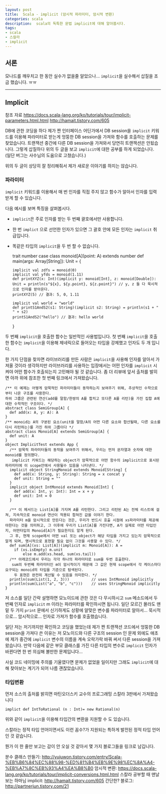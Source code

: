 ```yaml
---
layout: post
title:  Scala - implicit (암시적 파라미터, 암시적 변환)
categories: scala
description:  scala의 독특한 문법 implicit에 대해 알아봅시다.
tags:
- scala
- 스칼라
- implicit
---
```


## 서론

모나드를 깨우치고 한 동안 실수가 없을줄 알았으나... `implicit`을 실수해서 삽질을 조금 했습니다. ㅠㅠ

---

## Implicit

참조 자료
https://docs.scala-lang.org/ko/tutorials/tour/implicit-parameters.html.html
http://hamait.tistory.com/605

DB에 관한 코딩을 하다 제가 짠 인터페이스 어딘가에서 DB session을 `implicit` 키워드를 이용해 파라미터로 받는게 엉뚱한 DB session을 가져와
함수를 호출하는 문제를 찾았습니다. 트랜잭션 중간에 다른 DB session을 가져와서 당연히 트랜잭션은 안됬습니다. 그렇게 삽질하다 위의 두 글을 보고
`implicit`에 대한 공부를 하게 되었습니다. (일단 버그는 사수님의 도움으로 고쳤습니다.)

위의 두 글이 상당히 잘 정리해줘서 제가 새로운 이야기를 하지는 않습니다.

### 파라미터

`implicit` 키워드를 이용해서 매 번 인자를 직접 주지 않고 함수가 알아서 인자를 입력 받게 할 수 있습니다.

다음 예시를 보며 특징을 살펴봅시다.

* `implicit`은 주로 인자를 받는 두 번째 괄호에서만 사용합니다.
* 한 번 `implict` 으로 선언한 인자가 있으면 그 괄호 안에 모든 인자는 `implicit` 취급입니다.
* 똑같은 타입의 `implicit`을 두 번 할 수 없습니다.



    trait number
    case class monoid[A](point: A) extends number
    def main(args: Array[String]): Unit = {
  
      implicit val zdfs = monoid(0)
      implicit val yfds = monoid(1.11)
      def printXYZ(x: Int)(implicit y: monoid[Int], z: monoid[Double]): Unit = println(s"${x}, ${y.point}, ${z.point}") // y, z 둘 다 묵시적으로 인자를 받아온다.
      printXYZ(5) // 결과: 5, 0, 1.11
      
      implicit val world = "world"
      def printS1AndS2(s1: String)(implicit s2: String) = println(s1 + " " + s2)
      printS1AndS2("hello") // 결과: hello world
    }

두 번째 `implicit`을 호출한 함수는 일반적인 사용법입니다.
첫 번째 `implicit`을 호출한 함수는 `implicit`을 이용해 제네릭으로 들어오는 타입을 강제했고 인자도 두 개 입니다.

한 가지 단점을 찾자면 라이브러리를 만든 사람은 `implicit`을 사용해 인자를 알아서 가져올 것이라 생각하지만 라이브러리를 사용하는 입장에서는 어떤 인자를 `implicit` 시켜야 어떤 함수가 호출되는지 고민해야 될 것 같습니다.
좀 더 리뷰에 앞서 출처를 발히면 아까 위에 참조한 첫 번째 링크에서 가져왔습니다.  

    /** 이 예제는 어떻게 암묵적인 파라미터들이 동작하는지 보여주기 위해, 추상적인 수학으로부터 나온 구조를 사용한다. 
    하위 그룹은 관련된 연산(add를 말함/한쌍의 A를 합치고 또다른 A를 리턴)을 가진 집합 A에 대한 수학적인 구조이다. */
    abstract class SemiGroup[A] {
      def add(x: A, y: A): A
    }
    /** monoid는 A의 구분된 요소(unit을 말함/A의 어떤 다른 요소와 합산될때, 다른 요소를 다시 리턴하는)를 가진 하위 그룹이다 */
    abstract class Monoid[A] extends SemiGroup[A] {
      def unit: A
    }
    object ImplicitTest extends App {
      /** 암묵적 파라미터들의 동작을 보여주기 위해서, 우리는 먼저 문자열과 숫자에 대한 monoid를 정의했다.
       implicit 키워드는 해당하는 object가 암묵적으로 어떤 함수의 implicit으로 표시된 파라미터에 이 scope안에서 사용될수 있음을 나타낸다. */
      implicit object StringMonoid extends Monoid[String] {
        def add(x: String, y: String): String = x concat y
        def unit: String = ""
      }
      implicit object IntMonoid extends Monoid[Int] {
        def add(x: Int, y: Int): Int = x + y
        def unit: Int = 0
      }
      
      /** 이 메서드는 List[A]를 가지며 A를 리턴한다. 그리고 리턴된 A는 전체 리스트에 걸쳐, 지속적으로 monoid 연산이 적용되 합쳐진 값을 이야기 한다. 
      파라미터 m을 암시적으로 만든다는 것은, 우리가 반드시 호출 시점에 xs파라미터를 제공해야한다는 것을 의미하고, 그 이후에 우리가 List[A]를 가진다면, A가 실제로 어떤 타입인지, 어떤타입의 Monoid[A]가 필요한지도 알게 된다. 
      그 후, 현재 scope에서 어떤 val 또는 object가 해당 타입을 가지고 있는지 암묵적으로 알게 되며, 명시적으로 표현할 필요 없이 그것을 사용할 수 있다. */
      def sum[A](xs: List[A])(implicit m: Monoid[A]): A =
        if (xs.isEmpty) m.unit
            else m.add(xs.head, sum(xs.tail))
      /** 아래코드에서 우리는 각각 하나의 파라미터로 sum을 두번 호출한다.
       sum의 두번째 파라미터인 m이 암시적이기 때문에 그 값은 현재 scope에서 각 케이스마다 요구되는 monoid의 타입을 기준으로 탐색된다.
        두 표현은 완전히 계산될 수 있음을 의미한다. */
      println(sum(List(1, 2, 3)))          // uses IntMonoid implicitly
      println(sum(List("a", "b", "c")))    // uses StringMonoid implicitly
    }

저 소스를 일단 간략 설명하면 모노이드에 관한 것은 다 무시하시고 `sum` 메소드에서 두 번째 인자로 `implicit` m 이라는 파라미터를 확인하시면 됩니다.
일단 모르긴 몰라도 맨 밑 두 가지 `print` 문에서 신기하게도 상황에 알맞은 변수를 파라미터로 알아서... 묵시적으로... 암시적으로... 인자로 가져가 함수를 호출했습니다.

일단 저는 저기까지만 확인하고 코딩을 했었는데 제가 짠 트랜잭션 코드에서 엉뚱한 DB session을 가져다 쓴 이유는 저 모노이드와 다른 구조의 session 인 문제 외에도
애초에 제가 중간에 `implicit` 변수의 이름을 계속 오락가락 바꿔 써서 다른 session을 가져왔습니다. 만약 다음에 같은 부모 클래스를 가진 다른 타입의 변수로 `implicit` 인자가 바뀐다면
한 번 의심해 볼만한 문제입니다...

사실 코드 네이밍에 주의를 기울였다면 문제가 없었을 일이지만 그래도 `implicit`에 대해 찾아보는 계기가 되어 나름 괜찮았습니다. 

### 타입변환

먼저 소스의 출처를 밝히면 마틴오더스키 교수의 프로그래밍 스칼라 3판에서 가져왔습니다

    implict def IntToRational (n : Int)= new Rational(n)

위와 같이 `implicit`을 이용해 타입간의 변환을 지원할 수 도 있습니다.

스칼라는 정적 타입 언어이면서도 이런 꼼수?가 지원되는 특하게 발전된 정적 타입 언어인 것 같습니다.

뭔가 이 한 줄만 보고는 감이 안 오실 것 같아서 몇 가지 블로그들을 링크로 남깁니다.

분수 클래스 만들기: http://yujuwon.tistory.com/entry/Scala-%EB%B6%84%EC%88%98-%ED%81%B4%EB%9E%98%EC%8A%A4-%EB%A7%8C%EB%93%A4%EA%B8%B0
암시적 변환: https://docs.scala-lang.org/ko/tutorials/tour/implicit-conversions.html.html
스칼라 공부할 때 맨날 보는 하마님 implicit: http://hamait.tistory.com/605
간단한? 블로그: http://partnerjun.tistory.com/21